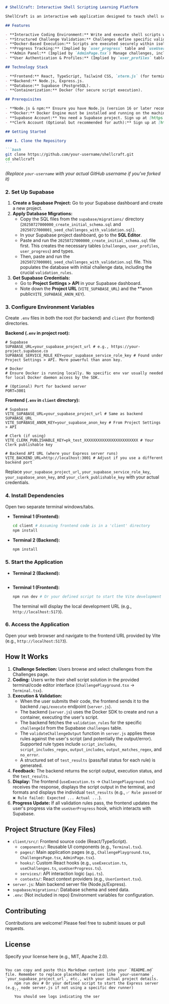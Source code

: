 ````md
# ShellCraft: Interactive Shell Scripting Learning Platform

ShellCraft is an interactive web application designed to teach shell scripting concepts through hands-on challenges. Users can write, execute, and validate shell scripts directly in the browser, receiving immediate feedback on their solutions based on predefined rules.

## Features

- **Interactive Coding Environment:** Write and execute shell scripts within a browser-based terminal emulator.
- **Structured Challenge Validation:** Challenges define specific validation rules (e.g., checking for required command flags or output content) to assess solutions.
- **Docker-Based Execution:** Scripts are executed securely within isolated Docker containers.
- **Progress Tracking:** (Implied by `user_progress` table and `useUserProgress` hook) Track user progress and scores.
- **Admin Panel:** (Implied by `AdminPage.tsx`) Manage challenges, including defining validation rules.
- **User Authentication & Profiles:** (Implied by `user_profiles` table and `UserContext.tsx`) User accounts with profiles and rankings.

## Technology Stack

- **Frontend:** React, TypeScript, Tailwind CSS, `xterm.js` (for terminal emulation), Clerk (for authentication).
- **Backend:** Node.js, Express.js.
- **Database:** Supabase (PostgreSQL).
- **Containerization:** Docker (for secure script execution).

## Prerequisites

- **Node.js & npm:** Ensure you have Node.js (version 16 or later recommended) and npm installed.
- **Docker:** Docker Engine must be installed and running on the machine where the backend server will run. The backend uses the Docker SDK to manage containers.
- **Supabase Account:** You need a Supabase project. Sign up at [https://supabase.com/](https://supabase.com/).
- **Clerk Account (Optional but recommended for auth):** Sign up at [https://clerk.com/](https://clerk.com/) if you intend to use the authentication features.

## Getting Started

### 1. Clone the Repository

```bash
git clone https://github.com/your-username/shellcraft.git
cd shellcraft
```
````

_(Replace `your-username` with your actual GitHub username if you've forked it)_

### 2. Set Up Supabase

1.  **Create a Supabase Project:** Go to your Supabase dashboard and create a new project.
2.  **Apply Database Migrations:**
    - Copy the SQL files from the `supabase/migrations/` directory (`20250727000000_create_initial_schema.sql` and `20250727000001_seed_challenges_with_validation.sql`).
    - In your Supabase project dashboard, go to the **SQL Editor**.
    - Paste and run the `20250727000000_create_initial_schema.sql` file first. This creates the necessary tables (`challenges`, `user_profiles`, `user_progress`) and types.
    - Then, paste and run the `20250727000001_seed_challenges_with_validation.sql` file. This populates the database with initial challenge data, including the crucial `validation_rules`.
3.  **Get Supabase Credentials:**
    - Go to **Project Settings > API** in your Supabase dashboard.
    - Note down the **Project URL** (`VITE_SUPABASE_URL`) and the \*\*anon public`VITE_SUPABASE_ANON_KEY`).

### 3. Configure Environment Variables

Create `.env` files in both the root (for backend) and `client` (for frontend) directories.

**Backend (`.env` in project root):**

```env
# Supabase
SUPABASE_URL=your_supabase_project_url # e.g., https://your-project.supabase.co
SUPABASE_SERVICE_ROLE_KEY=your_supabase_service_role_key # Found under Project Settings > API. More powerful than anon key.

# Docker
# Ensure Docker is running locally. No specific env var usually needed for local Docker daemon access by the SDK.

# (Optional) Port for backend server
PORT=3001
```

**Frontend (`.env` in `client` directory):**

```env
# Supabase
VITE_SUPABASE_URL=your_supabase_project_url # Same as backend SUPABASE_URL
VITE_SUPABASE_ANON_KEY=your_supabase_anon_key # From Project Settings > API

# Clerk (if using)
VITE_CLERK_PUBLISHABLE_KEY=pk_test_XXXXXXXXXXXXXXXXXXXXXXXX # Your Clerk publishable key

# Backend API URL (where your Express server runs)
VITE_BACKEND_URL=http://localhost:3001 # Adjust if you use a different backend port
```

Replace `your_supabase_project_url`, `your_supabase_service_role_key`, `your_supabase_anon_key`, and `your_clerk_publishable_key` with your actual credentials.

### 4. Install Dependencies

Open two separate terminal windows/tabs.

- **Terminal 1 (Frontend):**

  ```bash
  cd client # Assuming frontend code is in a 'client' directory
  npm install
  ```

- **Terminal 2 (Backend):**

  ```bash
  npm install
  ```

### 5. Start the Application

- **Terminal 2 (Backend):**

  ```bashver is listening (e.g., on port 3001) and connecting to Supabase and Docker.

  ```

- **Terminal 1 (Frontend):**

  ```bash
  npm run dev # Or your defined script to start the Vite development server
  ```

  The terminal will display the local development URL (e.g., `http://localhost:5173`).

### 6. Access the Application

Open your web browser and navigate to the frontend URL provided by Vite (e.g., `http://localhost:5173`).

## How It Works

1.  **Challenge Selection:** Users browse and select challenges from the Challenges page.
2.  **Coding:** Users write their shell script solution in the provided terminal/code editor interface (`ChallengePlayground.tsx` -> `Terminal.tsx`).
3.  **Execution & Validation:**
    - When the user submits their code, the frontend sends it to the backend `/api/execute` endpoint (`server.js`).
    - The backend (`server.js`) uses the Docker SDK to create and run a container, executing the user's script.
    - The backend fetches the `validation_rules` for the specific `challengeId` from the Supabase `challenges` table.
    - The `validateChallengeOutput` function in `server.js` applies these rules against the user's script (and potentially the output/error). Supported rule types include `script_includes`, `script_includes_regex`, `output_includes`, `output_matches_regex`, and `no_error`.
    - A structured set of `test_results` (pass/fail status for each rule) is generated.
4.  **Feedback:** The backend returns the script output, execution status, and the `test_results`.
5.  **Display:** The frontend (`useExecution.ts` -> `ChallengePlayground.tsx`) receives the response, displays the script output in the terminal, and formats and displays the individual `test_results` (e.g., `✅ Rule passed` or `❌ Rule failed: Expected ... Actual ...`).
6.  **Progress Update:** If all validation rules pass, the frontend updates the user's progress via the `useUserProgress` hook, which interacts with Supabase.

## Project Structure (Key Files)

- `client/src/`: Frontend source code (React/TypeScript).
  - `components/`: Reusable UI components (e.g., `Terminal.tsx`).
  - `pages/`: Main application pages (e.g., `ChallengePlayground.tsx`, `ChallengesPage.tsx`, `AdminPage.tsx`).
  - `hooks/`: Custom React hooks (e.g., `useExecution.ts`, `useChallenges.ts`, `useUserProgress.ts`).
  - `services/`: API interaction logic (`api.ts`).
  - `contexts/`: React context providers (e.g., `UserContext.tsx`).
- `server.js`: Main backend server file (Node.js/Express).
- `supabase/migrations/`: Database schema and seed data.
- `.env`: (Not included in repo) Environment variables for configuration.

## Contributing

Contributions are welcome! Please feel free to submit issues or pull requests.

## License

Specify your license here (e.g., MIT, Apache 2.0).

````

You can copy and paste this Markdown content into your `README.md` file. Remember to replace placeholder values like `your-username`, `your_supabase_project_url`, etc., with your actual project details.
    npm run dev # Or your defined script to start the Express server (e.g., node server.js if not using a specific dev runner)
    ```
    You should see logs indicating the ser
````


